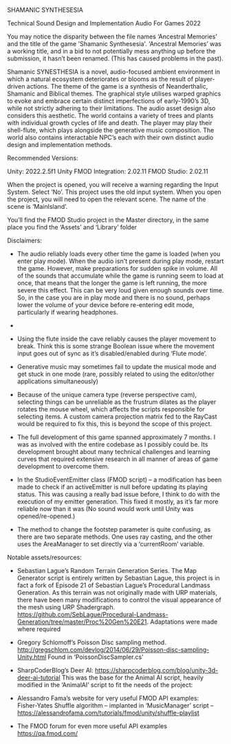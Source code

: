 SHAMANIC
SYNTHESESIA

Technical Sound Design and Implementation
Audio For Games 2022

You may notice the disparity between the file names ‘Ancestral Memories’ and the title of the game 'Shamanic Synthesesia'. ‘Ancestral Memories’ was a working title, and in a bid to not potentially mess anything up before the submission, it hasn’t been renamed. (This has caused problems in the past).

Shamanic SYNESTHESIA is a novel, audio-focused ambient environment in which a natural ecosystem deteriorates or blooms as the result of player-driven actions. The theme of the game is a synthesis of Neanderthalic, Shamanic and Biblical themes. The graphical style utilises warped graphics to evoke and embrace certain distinct imperfections of early-1990’s 3D, while not strictly adhering to their limitations. The audio asset design also considers this aesthetic. The world contains a variety of trees and plants with individual growth cycles of life and death. The player may play their shell-flute, which plays alongside the generative music composition. The world also contains interactable NPC’s each with their own distinct audio design and implementation methods.

Recommended Versions:

Unity: 2022.2.5f1
Unity FMOD Integration: 2.02.11
FMOD Studio: 2.02.11

When the project is opened, you will receive a warning regarding the Input System. Select ‘No’. This project uses the old input system.
When you open the project, you will need to open the relevant scene. The name of the scene is ‘MainIsland’.

You’ll find the FMOD Studio project in the Master directory, in the same place you find the ‘Assets’ and ‘Library’ folder

Disclaimers:

-	The audio reliably loads every other time the game is loaded (when you enter play mode). When the audio isn't present during play mode, restart the game. However, make preparations for sudden spike in volume. All of the sounds that accumulate while the game is running seem to load at once, that means that the longer the game is left running, the more severe this effect. This can be very loud given enough sounds over time. So, in the case you are in play mode and there is no sound, perhaps lower the volume of your device before re-entering edit mode, particularly if wearing headphones.

-	

-	Using the flute inside the cave reliably causes the player movement to break. Think this is some strange Boolean issue where the movement input goes out of sync as it’s disabled/enabled during ‘Flute mode’.

-	Generative music may sometimes fail to update the musical mode and get stuck in one mode (rare, possibly related to using the editor/other applications simultaneously)

-	Because of the unique camera type (reverse perspective cam), selecting things can be unreliable as the frustrum dilates as the player rotates the mouse wheel, which affects the scripts responsible for selecting items. A custom camera projection matrix fed to the RayCast would be required to fix this, this is beyond the scope of this project.

-	The full development of this game spanned approximately 7 months. I was as involved with the entire codebase as I possibly could be. Its development brought about many technical challenges and learning curves that required extensive research in all manner of areas of game development to overcome them. 

-	In the StudioEventEmitter class (FMOD script) – a modification has been made to check if an activeEmitter is null before updating its playing status. This was causing a really bad issue before, I think to do with the execution of my emitter generation. This fixed it mostly, as it’s far more reliable now than it was (No sound would work until Unity was opened/re-opened.)

-	The method to change the footstep parameter is quite confusing, as there are two separate methods. One uses ray casting, and the other uses the AreaManager to set directly via a ‘currentRoom’ variable. 

Notable assets/resources:

-	Sebastian Lague’s Random Terrain Generation Series.
The Map Generator script is entirely written by Sebastian Lague, this project is in fact a fork of Episode 21 of Sebastian Lague’s Procedural Landmass Generation. As this terrain was not originally made with URP materials, there have been many modifications to control the visual appearance of the mesh using URP Shadergraph.
https://github.com/SebLague/Procedural-Landmass-Generation/tree/master/Proc%20Gen%20E21. Adaptations were made where required

-	Gregory Schlomoff’s Poisson Disc sampling method. http://gregschlom.com/devlog/2014/06/29/Poisson-disc-sampling-Unity.html
Found in ‘PoissonDiscSampler.cs’

-	SharpCoderBlog’s Deer AI:
https://sharpcoderblog.com/blog/unity-3d-deer-ai-tutorial
This was the base for the Animal AI script, heavily modified in the ‘AnimalAI’ script to fit the needs of the project:

-	Alessandro Fama’s website for very useful FMOD API examples:  
Fisher-Yates Shuffle algorithm – implanted in ‘MusicManager’ script –
https://alessandrofama.com/tutorials/fmod/unity/shuffle-playlist

-	The FMOD forum for even more useful API examples
https://qa.fmod.com/


